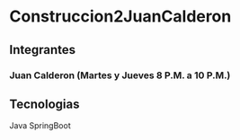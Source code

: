 # Construccion2JuanCalderon

## Integrantes
### Juan Calderon (Martes y Jueves 8 P.M. a 10 P.M.)

## Tecnologias
Java SpringBoot

